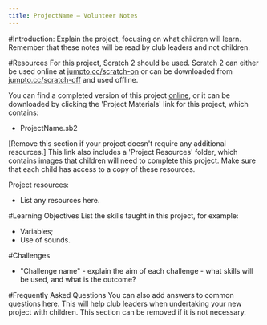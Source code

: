 ```yaml
---
title: ProjectName — Volunteer Notes
---
```


#Introduction:
Explain the project, focusing on what children will learn. Remember that these notes will be read by club leaders and not children.

#Resources
For this project, Scratch 2 should be used. Scratch 2 can either be used online at [jumpto.cc/scratch-on](http://jumpto.cc/scratch-on) or can be downloaded from [jumpto.cc/scratch-off](http://jumpto.cc/scratch-off) and used offline.

You can find a completed version of this project <a href="http://scratch.mit.edu/projects/32722912/#editor">online</a>, or it can be downloaded by clicking the 'Project Materials' link for this project, which contains:

+ ProjectName.sb2

[Remove this section if your project doesn't require any additional resources.] This link also includes a 'Project Resources' folder, which contains images that children will need to complete this project. Make sure that each child has access to a copy of these resources.

Project resources:
+ List any resources here.

#Learning Objectives
List the skills taught in this project, for example:

+ Variables;
+ Use of sounds.

#Challenges
+ "Challenge name" - explain the aim of each challenge - what skills will be used, and what is the outcome?

#Frequently Asked Questions
You can also add answers to common questions here. This will help club leaders when undertaking your new project with children. This section can be removed if it is not necessary.
